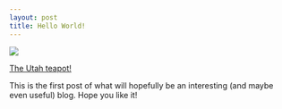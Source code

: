 ```yaml
---
layout: post
title: Hello World!
---
```


<img align="middle"
src="https://upload.wikimedia.org/wikipedia/commons/thumb/5/5f/Utah_teapot_simple_2.png/2560px-Utah_teapot_simple_2.png">

[The Utah teapot!](https://en.wikipedia.org/wiki/Utah_teapot)

This is the first post of what will hopefully be an interesting (and maybe even useful) blog. Hope you like it!
